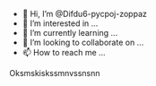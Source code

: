 - 👋 Hi, I’m @Difdu6-pycpoj-zoppaz
- 👀 I’m interested in ...
- 🌱 I’m currently learning ...
- 💞️ I’m looking to collaborate on ...
- 📫 How to reach me ...

<!---
Difdu6-pycpoj-zoppaz/Difdu6-pycpoj-zoppaz is a ✨ special ✨ repository because its `README.md` (this file) appears on your GitHub profile.
You can click the Preview link to take a look at your changes.
--->
Oksmskiskssmnvssnsnn
